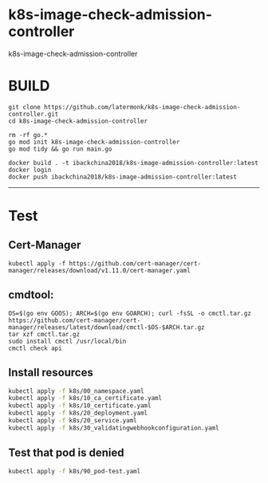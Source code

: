 # k8s-image-check-admission-controller
k8s-image-check-admission-controller

# BUILD
```shell
git clone https://github.com/latermonk/k8s-image-check-admission-controller.git
cd k8s-image-check-admission-controller
```

```shell
rm -rf go.*
go mod init k8s-image-check-admission-controller
go mod tidy && go run main.go
```


```shell
docker build . -t ibackchina2018/k8s-image-admission-controller:latest
docker login
docker push ibackchina2018/k8s-image-admission-controller:latest
```


---
# Test

## Cert-Manager
```shell
kubectl apply -f https://github.com/cert-manager/cert-manager/releases/download/v1.11.0/cert-manager.yaml

```
## cmdtool:
```shell
OS=$(go env GOOS); ARCH=$(go env GOARCH); curl -fsSL -o cmctl.tar.gz https://github.com/cert-manager/cert-manager/releases/latest/download/cmctl-$OS-$ARCH.tar.gz
tar xzf cmctl.tar.gz
sudo install cmctl /usr/local/bin
cmctl check api
```

##  Install resources
```bash
kubectl apply -f k8s/00_namespace.yaml
kubectl apply -f k8s/10_ca_certificate.yaml
kubectl apply -f k8s/10_certificate.yaml
kubectl apply -f k8s/20_deployment.yaml
kubectl apply -f k8s/20_service.yaml
kubectl apply -f k8s/30_validatingwebhookconfiguration.yaml
```

##  Test that pod is denied
```bash
kubectl apply -f k8s/90_pod-test.yaml
```
